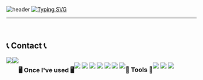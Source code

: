 ![header](https://capsule-render.vercel.app/api?type=waving&color=6994CDEE&text=&animation=twinkling&height=80)
[![Typing SVG](https://readme-typing-svg.demolab.com?font=Alkatra&weight=500&size=45&duration=3500&pause=3&color=6994CDEE&center=false&vCenter=false&multiline=true&repeat=true&width=1000&height=100&lines=Welcome+to+jin-woo+GitHub!👋)](https://git.io/typing-svg)
 
<div align="left">

-------
<br>

## 📞 Contact 📞
<div style="display:flex; flex-direction:row;">
    <a href="mailto:wlsdn0l6130@gmail.com">
        <img src="https://img.shields.io/badge/Gmail-EA4335?style=for-the-badge&logo=Gmail&logoColor=white"> 
    </a><a href="https://velog.io/@wlsdn090909">
        <img src="https://img.shields.io/badge/Kim-5FCA8B?style=for-the-badge&logo=velog&logoColor=white"/> 
    </a>

### 🖥️ Once I've used 🖥️

<p>
 <img src="https://img.shields.io/badge/typescript-3178C6?style=for-the-badge&logo=typescript&logoColor=white"/>
 <img src="https://img.shields.io/badge/javascript-F7DF1E?style=for-the-badge&logo=javascript&logoColor=white"/>
 <img src="https://img.shields.io/badge/react-61DAFB?style=for-the-badge&logo=react&logoColor=white"/>
 <img src="https://img.shields.io/badge/reactquery-FF4154?style=for-the-badge&logo=reactquery&logoColor=white"/>
<img src="https://img.shields.io/badge/tailwindcss-06B6D4?style=for-the-badge&logo=tailwindcss&logoColor=white"/>
<img src="https://img.shields.io/badge/pwa-5A0FC8?style=for-the-badge&logo=pwa&logoColor=white"/>
<img src="https://img.shields.io/badge/Redux-764ABC?style=for-the-badge&logo=Redux&logoColor=purple"/>
</p>


### 🌟 Tools 🌟

<p>
<img src="https://img.shields.io/badge/git-F05032?style=for-the-badge&logo=git&logoColor=white"/>
 <img src="https://img.shields.io/badge/github-181717?style=for-the-badge&logo=github&logoColor=white"/> 
 <img src="https://img.shields.io/badge/Firebase-FFCA28?style=flat-square&logo=firebase&logoColor=white"/>
</p>


<!--
**Kimjinwoo1/Kimjinwoo1** is a ✨ _special_ ✨ repository because its `README.md` (this file) appears on your GitHub profile.

Here are some ideas to get you started:

- 🔭 I’m currently working on ...
- 🌱 I’m currently learning ...
- 👯 I’m looking to collaborate on ...
- 🤔 I’m looking for help with ...
- 💬 Ask me about ...
- 📫 How to reach me: ...
- 😄 Pronouns: ...
- ⚡ Fun fact: ...
-->
